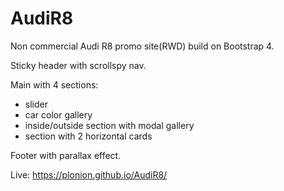 # AudiR8
Non commercial Audi R8 promo site(RWD) build on Bootstrap 4. 

Sticky header with scrollspy nav.

Main with 4 sections:
- slider
- car color gallery
- inside/outside section with modal gallery
- section with 2 horizontal cards

Footer with parallax effect.

Live: https://plonion.github.io/AudiR8/
